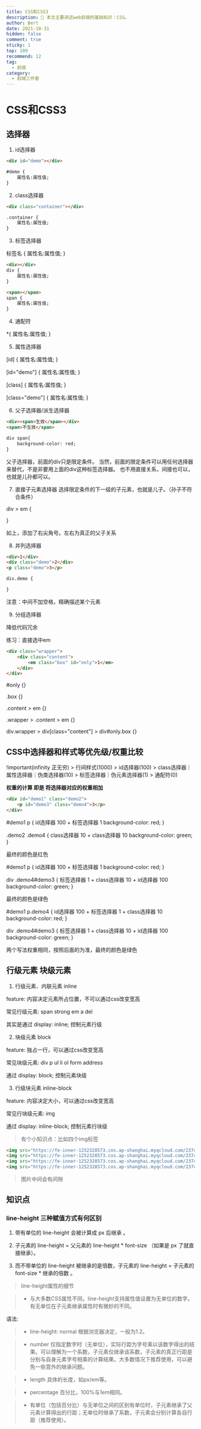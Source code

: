 ```yaml
---
title: CSS和CSS3
description: 💁 本文主要讲述web前端的基础知识：CSS。
author: Bert
date: 2021-10-31
hidden: false
comment: true
sticky: 1
top: 109
recommend: 12
tag:
  - 前端
category:
  - 前端三件套
---
```


# CSS和CSS3

## 选择器

1. id选择器

```html
<div id="demo"></div>

#demo {
    属性名:属性值;
}
```

2. class选择器

```html
<div class="container"></div>

.container {
    属性名:属性值;
}
```

3. 标签选择器

标签名 {
    属性名:属性值;
}

```html
<div></div>
div {
    属性名:属性值;
}
```

```html
<span></span>
span {
    属性名:属性值;
}
```

4. 通配符

*{
    属性名:属性值;
}

5. 属性选择器

[id] {
    属性名:属性值;
}

[id="demo"] {
    属性名:属性值;
}

[class] {
    属性名:属性值;
}

[class="demo"] {
    属性名:属性值;
}

6. 父子选择器/派生选择器

```html
<div><span>生效</span></div>
<span>不生效</span>

div span{
    background-color: red;
}
```

父子选择器，前面的div只是限定条件。
当然，前面的限定条件可以用任何选择器来替代，不是非要用上面的div这种标签选择器。
也不用直接关系，间接也可以，也就是儿孙都可以。

7. 直接子元素选择器
选择限定条件的下一级的子元素，也就是儿子。（孙子不符合条件）

div > em {

}

如上，添加了右尖角号。左右为真正的父子关系

8. 并列选择器
```html
<div>1</div>
<div class="demo">2</div>
<p class="demo">3</p>

div.demo {

}
```

注意：中间不加空格，精确描述某个元素

9. 分组选择器

降低代码冗余


练习：直接选中em

```html
<div class="wrapper">
    <div class="content">
        <em class="box" id="only">1</em>
    </div>
</div>

```
#only {}

.box {}

.content > em {}

.wrapper > .content > em {}

div.wrapper > div[class="content"] > div#only.box {}

## CSS中选择器和样式等优先级/权重比较

!important(infinity 正无穷) > 行间样式(1000) > id选择器(100) > class选择器｜属性选择器｜伪类选择器(10) > 标签选择器｜伪元素选择器(1) > 通配符(0)

**权重的计算 即是 将选择器对应的权重相加**

```html
<div id="demo1" class="demo2">
    <p id="demo3" class="demo4">3</p>
</div>
```

#demo1 p { id选择器 100 + 标签选择器 1
    background-color: red;
}

.demo2 .demo4 { class选择器 10 + class选择器 10
    background-color: green;
}

最终的颜色是红色

#demo1 p { id选择器 100 + 标签选择器 1
    background-color: red;
}

div .demo4#demo3 { 标签选择器 1 + class选择器 10 + id选择器 100
    background-color: green;
}

最终的颜色是绿色

#demo1 p.demo4 { id选择器 100 + 标签选择器 1 + class选择器 10
    background-color: red;
}

div .demo4#demo3 { 标签选择器 1 + class选择器 10 + id选择器 100
    background-color: green;
}

两个写法权重相同，按照后面的为准，最终的颜色是绿色



## 行级元素 块级元素

1. 行级元素、内联元素 inline

feature: 内容决定元素所占位置，不可以通过css改变宽高

常见行级元素: span strong em a del

其实是通过 display: inline; 控制元素行级


2. 块级元素 block

feature: 独占一行，可以通过css改变宽高

常见块级元素: div p ul li ol form address

通过 display: block; 控制元素块级

3. 行级块元素 inline-block

feature: 内容决定大小，可以通过css改变宽高

常见行块级元素: img

通过 display: inline-block; 控制元素行块级

> 有个小知识点：比如四个img标签

```html
<img src="https://fe-inner-1252328573.cos.ap-shanghai.myqcloud.com/237c6c83-740f-4399-aae1-824462682d35">
<img src="https://fe-inner-1252328573.cos.ap-shanghai.myqcloud.com/237c6c83-740f-4399-aae1-824462682d35">
<img src="https://fe-inner-1252328573.cos.ap-shanghai.myqcloud.com/237c6c83-740f-4399-aae1-824462682d35">
<img src="https://fe-inner-1252328573.cos.ap-shanghai.myqcloud.com/237c6c83-740f-4399-aae1-824462682d35">
```

> 图片中间会有间隙


## 知识点

### line-height 三种赋值方式有何区别

1. 带有单位的 line-height 会被计算成 px 后继承 。

2. 子元素的 line-height = 父元素的 line-height * font-size （如果是 px 了就直接继承）。

3. 而不带单位的 line-height 被继承的是倍数，子元素的 line-height = 子元素的 font-size * 继承的倍数 。

> line-height属性的细节

>+ 与大多数CSS属性不同，line-height支持属性值设置为无单位的数字。有无单位在子元素继承属性时有微妙的不同。

语法:

>+ line-height: normal 根据浏览器决定，一般为1.2。

>+ number 仅指定数字时（无单位），实际行距为字号乘以该数字得出的结果。可以理解为一个系数，子元素仅继承该系数，子元素的真正行距是分别与自身元素字号相乘的计算结果。大多数情况下推荐使用，可以避免一些意外的继承问题。

>+ length 具体的长度，如px/em等。

>+ percentage 百分比，100%与1em相同。

>+ 有单位（包括百分比）与无单位之间的区别有单位时，子元素继承了父元素计算得出的行距；无单位时继承了系数，子元素会分别计算各自行距（推荐使用）。